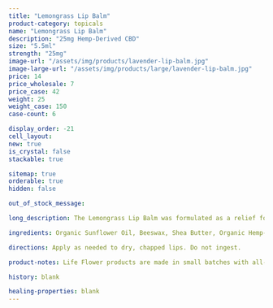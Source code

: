 ```yaml
---
title: "Lemongrass Lip Balm"
product-category: topicals
name: "Lemongrass Lip Balm"
description: "25mg Hemp-Derived CBD"
size: "5.5ml"
strength: "25mg"
image-url: "/assets/img/products/lavender-lip-balm.jpg"
image-large-url: "/assets/img/products/large/lavender-lip-balm.jpg"
price: 14
price_wholesale: 7
price_case: 42
weight: 25
weight_case: 150
case-count: 6

display_order: -21
cell_layout:
new: true
is_crystal: false
stackable: true

sitemap: true
orderable: true
hidden: false

out_of_stock_message:

long_description: The Lemongrass Lip Balm was formulated as a relief for dry, chapped lips. This organic balm is made with healing plant oils that soothe and nourish while repairing broken skin cells - relieving pain and dryness instantaneously. Perfect for your early morning routine as Lemongrass essential oil stimulates the senses and gently awakens the body and mind. 

ingredients: Organic Sunflower Oil, Beeswax, Shea Butter, Organic Hemp-Derived Cannabidiol (CBD), Sweet Lemongrass Essential Oil, Vitamin E

directions: Apply as needed to dry, chapped lips. Do not ingest.

product-notes: Life Flower products are made in small batches with all-natural and boutique ingredients. Orders are processed and ship within 14 business days. Please allow additional time for&nbsp;delivery.

history: blank

healing-properties: blank
---
```

